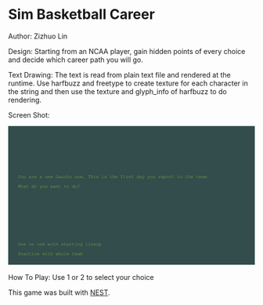# Sim Basketball Career

Author: Zizhuo Lin

Design: Starting from an NCAA player, gain hidden points of every choice and decide which career path you will go.

Text Drawing:
The text is read from plain text file and rendered at the runtime. Use harfbuzz and freetype to create texture for each character in the string and then use the texture and glyph_info of harfbuzz to do rendering.

Screen Shot:

![Screen Shot](screenshot.png)

How To Play:
Use 1 or 2 to select your choice

This game was built with [NEST](NEST.md).

